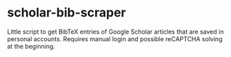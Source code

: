 # scholar-bib-scraper
Little script to get BibTeX entries of Google Scholar articles that are saved in personal accounts. Requires manual login and possible reCAPTCHA solving at the beginning. 
